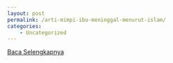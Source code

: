 ```yaml
---
layout: post
permalink: /arti-mimpi-ibu-meninggal-menurut-islam/
categories:
    - Uncategorized
---
```


[Baca Selengkapnya](/04)